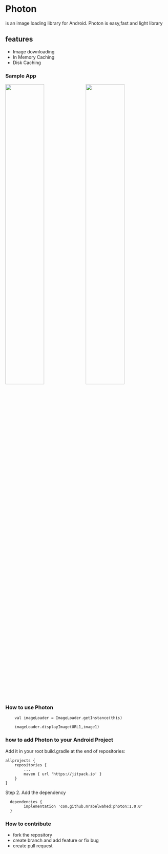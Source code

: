 # Photon
 is an image loading library for Android. Photon is easy,fast and light library 

<h2>features</h2>

<ul>
 <li>Image downloading</li>
 <li>In Memory Caching</li>
 <li>Disk Caching</li>
</ul>



<h3>Sample App</h3>
<div style="display:inline;width:5px;">
<img src ="https://github.com/mrabelwahed/photon/blob/master/art/device-2019-03-09-141234.png" width="49%" style="display:inline;">
<img src ="https://github.com/mrabelwahed/photon/blob/master/art/device-2019-03-09-141320.png" width="49%" style="display:inline;">
</div>

<h3>How to use Photon </h3>
       
        val imageLoader = ImageLoader.getInstance(this)

        imageLoader.displayImage(URL1,image1)
	


<h3>how to add Photon to your Android Project </h3>

Add it in your root build.gradle at the end of repositories:

	allprojects {
		repositories {
			...
			maven { url 'https://jitpack.io' }
		}
	}
  
  
Step 2. Add the dependency

	
	  dependencies {
	        implementation 'com.github.mrabelwahed:photon:1.0.0'
	  }
	
	
	
<h3>How to contribute </h3>	
<ul>
<li> fork the repository </li>
<li>create branch and add feature or fix bug</li>
<li> create pull request </li>
</ul>
